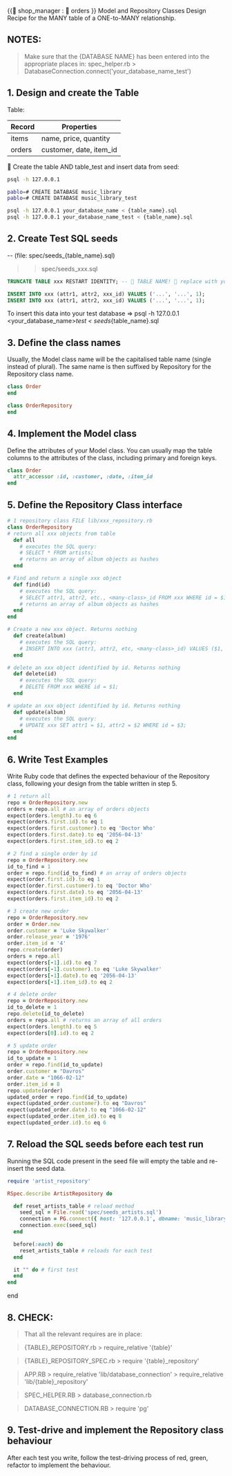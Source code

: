 {{🦠 shop_manager : 🦠 orders }} Model and Repository Classes Design Recipe for the MANY table of a ONE-to-MANY relationship.

## NOTES:

> Make sure that the {DATABASE NAME} has been entered into the appropriate places in:
> spec_helper.rb > DatabaseConnection.connect('your_database_name_test')

## 1. Design and create the Table

Table:

| Record	   | Properties               |
| ---------- | ------------------------ |
| items	     | name, price, quantity    |
| orders	   | customer, date, item_id  |

🦠 Create the table AND table_test and insert data from seed: 
```bash
psql -h 127.0.0.1

pablo=# CREATE DATABASE music_library
pablo=# CREATE DATABASE music_library_test

psql -h 127.0.0.1 your_database_name < {table_name}.sql
psql -h 127.0.0.1 your_database_name_test < {table_name}.sql
```

## 2. Create Test SQL seeds

-- (file: spec/seeds_{table_name}.sql)
>> spec/seeds_xxx.sql

```sql
TRUNCATE TABLE xxx RESTART IDENTITY; -- 🦠 TABLE NAME! 🦠 replace with your own table name.

INSERT INTO xxx (attr1, attr2, xxx_id) VALUES ('...', '...', 1);
INSERT INTO xxx (attr1, attr2, xxx_id) VALUES ('...', '...', 1);
```

To insert this data into your test database => psql -h 127.0.0.1 <your_database_name>_test < seeds_{table_name}.sql

## 3. Define the class names
Usually, the Model class name will be the capitalised table name (single instead of plural). The same name is then suffixed by Repository for the Repository class name.

```ruby
class Order
end

class OrderRepository
end
```

## 4. Implement the Model class
Define the attributes of your Model class. You can usually map the table columns to the attributes of the class, including primary and foreign keys.

```ruby
class Order
  attr_accessor :id, :customer, :date, :item_id
end
```

## 5. Define the Repository Class interface
```ruby
# 1 repository class FILE lib/xxx_repository.rb
class OrderRepository
# return all xxx objects from table
  def all
    # executes the SQL query:
    # SELECT * FROM artists;
    # returns an array of album objects as hashes
  end

# Find and return a single xxx object
  def find(id)
    # executes the SQL query:
    # SELECT attr1, attr2, etc., <many-class>_id FROM xxx WHERE id = $1;
    # returns an array of album objects as hashes
  end
end

# Create a new xxx object. Returns nothing
  def create(album)
    # executes the SQL query:
    # INSERT INTO xxx (attr1, attr2, etc, <many-class>_id) VALUES ($1, $2, $3);
  end

# delete an xxx object identified by id. Returns nothing
  def delete(id)
    # executes the SQL query:
    # DELETE FROM xxx WHERE id = $1;
  end

# update an xxx object identified by id. Returns nothing
  def update(album)
    # executes the SQL query:
    # UPDATE xxx SET attr1 = $1, attr2 = $2 WHERE id = $3;
  end
end
```

## 6. Write Test Examples
Write Ruby code that defines the expected behaviour of the Repository class, following your design from the table written in step 5.
```ruby
# 1 return all
repo = OrderRepository.new
orders = repo.all # an array of orders objects
expect(orders.length).to eq 6
expect(orders.first.id).to eq 1
expect(orders.first.customer).to eq 'Doctor Who'
expect(orders.first.date).to eq '2056-04-13'
expect(orders.first.item_id).to eq 2

# 2 find a single order by id
repo = OrderRepository.new
id_to_find = 1
order = repo.find(id_to_find) # an array of orders objects
expect(order.first.id).to eq 1
expect(order.first.customer).to eq 'Doctor Who'
expect(orders.first.date).to eq '2056-04-13'
expect(orders.first.item_id).to eq 2

# 3 create new order
repo = OrderRepository.new
order = Order.new
order.customer = 'Luke Skywalker'
order.release_year = '1976'
order.item_id = '4'
repo.create(order)
orders = repo.all
expect(orders[-1].id).to eq 7
expect(orders[-1].customer).to eq 'Luke Skywalker'
expect(orders[-1].date).to eq '2056-04-13'
expect(orders[-1].item_id).to eq 2

# 4 delete order
repo = OrderRepository.new
id_to_delete = 1
repo.delete(id_to_delete)
orders = repo.all # returns an array of all orders
expect(orders.length).to eq 5
expect(orders[0].id).to eq 2

# 5 update order
repo = OrderRepository.new
id_to_update = 1
order = repo.find(id_to_update)
order.customer = "Davros"
order.date = "1066-02-12"
order.item_id = 8
repo.update(order)
updated_order = repo.find(id_to_update)
expect(updated_order.customer).to eq "Davros"
expect(updated_order.date).to eq "1066-02-12"
expect(updated_order.item_id).to eq 8
expect(updated_order.id).to eq 6
```

## 7. Reload the SQL seeds before each test run
Running the SQL code present in the seed file will empty the table and re-insert the seed data.
```ruby
require 'artist_repository'

RSpec.describe ArtistRepository do

  def reset_artists_table # reload method
    seed_sql = File.read('spec/seeds_artists.sql')
    connection = PG.connect({ host: '127.0.0.1', dbname: 'music_library_test' })
    connection.exec(seed_sql)
  end

  before(:each) do 
    reset_artists_table # reloads for each test
  end

  it "" do # first test
  end
end
```

end

## 8. CHECK:

> That all the relevant requires are in place:

> {TABLE}_REPOSITORY.rb > require_relative '{table}'

> {TABLE}_REPOSITORY_SPEC.rb > require '{table}_repository'

> APP.RB > require_relative 'lib/database_connection'
         > require_relative 'lib/{table}_repository'

> SPEC_HELPER.RB > database_connection.rb

> DATABASE_CONNECTION.RB > require 'pg'

## 9. Test-drive and implement the Repository class behaviour
After each test you write, follow the test-driving process of red, green, refactor to implement the behaviour.